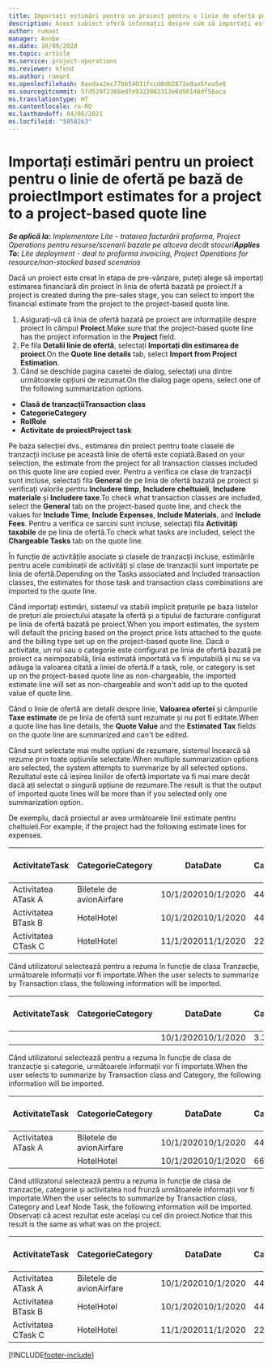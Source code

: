 ```yaml
---
title: Importați estimări pentru un proiect pentru o linie de ofertă pe bază de proiect - simplificat
description: Acest subiect oferă informații despre cum să importați estimările dintr-un proiect într-o linie de ofertă.
author: rumant
manager: Annbe
ms.date: 10/09/2020
ms.topic: article
ms.service: project-operations
ms.reviewer: kfend
ms.author: rumant
ms.openlocfilehash: 0aedaa2ec77bb54031fccd0db2872e0aa5fea5e0
ms.sourcegitcommit: 5fd529f2308edfe9322082313e6d50146df56aca
ms.translationtype: HT
ms.contentlocale: ro-RO
ms.lasthandoff: 04/06/2021
ms.locfileid: "5858263"
---
```

# <a name="import-estimates-for-a-project-to-a-project-based-quote-line"></a><span data-ttu-id="08ff2-103">Importați estimări pentru un proiect pentru o linie de ofertă pe bază de proiect</span><span class="sxs-lookup"><span data-stu-id="08ff2-103">Import estimates for a project to a project-based quote line</span></span> 

<span data-ttu-id="08ff2-104">_**Se aplică la:** Implementare Lite - tratarea facturării proforma, Project Operations pentru resurse/scenarii bazate pe altceva decât stocuri_</span><span class="sxs-lookup"><span data-stu-id="08ff2-104">_**Applies To:** Lite deployment - deal to proforma invoicing, Project Operations for resource/non-stocked based scenarios_</span></span>

<span data-ttu-id="08ff2-105">Dacă un proiect este creat în etapa de pre-vânzare, puteți alege să importați estimarea financiară din proiect în linia de ofertă bazată pe proiect.</span><span class="sxs-lookup"><span data-stu-id="08ff2-105">If a project is created during the pre-sales stage, you can select to import the financial estimate from the project to the project-based quote line.</span></span>

1. <span data-ttu-id="08ff2-106">Asigurați-vă că linia de ofertă bazată pe proiect are informațiile despre proiect în câmpul **Proiect**.</span><span class="sxs-lookup"><span data-stu-id="08ff2-106">Make sure that the project-based quote line has the project information in the **Project** field.</span></span>
2. <span data-ttu-id="08ff2-107">Pe fila **Detalii linie de ofertă**, selectați **Importați din estimarea de proiect**.</span><span class="sxs-lookup"><span data-stu-id="08ff2-107">On the **Quote line details** tab, select **Import from Project Estimation**.</span></span>
3. <span data-ttu-id="08ff2-108">Când se deschide pagina casetei de dialog, selectați una dintre următoarele opțiuni de rezumat.</span><span class="sxs-lookup"><span data-stu-id="08ff2-108">On the dialog page opens, select one of the following summarization options.</span></span>

  - <span data-ttu-id="08ff2-109">**Clasă de tranzacții**</span><span class="sxs-lookup"><span data-stu-id="08ff2-109">**Transaction class**</span></span>
  - <span data-ttu-id="08ff2-110">**Categorie**</span><span class="sxs-lookup"><span data-stu-id="08ff2-110">**Category**</span></span>
  - <span data-ttu-id="08ff2-111">**Rol**</span><span class="sxs-lookup"><span data-stu-id="08ff2-111">**Role**</span></span> 
  - <span data-ttu-id="08ff2-112">**Activitate de proiect**</span><span class="sxs-lookup"><span data-stu-id="08ff2-112">**Project task**</span></span>

<span data-ttu-id="08ff2-113">Pe baza selecției dvs., estimarea din proiect pentru toate clasele de tranzacții incluse pe această linie de ofertă este copiată.</span><span class="sxs-lookup"><span data-stu-id="08ff2-113">Based on your selection, the estimate from the project for all transaction classes included on this quote line are copied over.</span></span> <span data-ttu-id="08ff2-114">Pentru a verifica ce clase de tranzacții sunt incluse, selectați fila **General** de pe linia de ofertă bazată pe proiect și verificați valorile pentru **Includere timp**, **Includere cheltuieli**, **Includere materiale** și **Includere taxe**.</span><span class="sxs-lookup"><span data-stu-id="08ff2-114">To check what transaction classes are included, select the **General** tab on the project-based quote line, and check the values for **Include Time**, **Include Expenses**, **Include Materials**, and **Include Fees**.</span></span>  <span data-ttu-id="08ff2-115">Pentru a verifica ce sarcini sunt incluse, selectați fila **Activități taxabile** de pe linia de ofertă.</span><span class="sxs-lookup"><span data-stu-id="08ff2-115">To check what tasks are included, select the **Chargeable Tasks** tab on the quote line.</span></span>

<span data-ttu-id="08ff2-116">În funcție de activitățile asociate și clasele de tranzacții incluse, estimările pentru acele combinații de activități și clase de tranzacții sunt importate pe linia de ofertă.</span><span class="sxs-lookup"><span data-stu-id="08ff2-116">Depending on the Tasks associated and Included transaction classes, the estimates for those task and transaction class combinations are imported to the quote line.</span></span>

<span data-ttu-id="08ff2-117">Când importați estimări, sistemul va stabili implicit prețurile pe baza listelor de prețuri ale proiectului atașate la ofertă și a tipului de facturare configurat pe linia de ofertă bazată pe proiect.</span><span class="sxs-lookup"><span data-stu-id="08ff2-117">When you import estimates, the system will default the pricing based on the project price lists attached to the quote and the billing type set up on the project-based quote line.</span></span> <span data-ttu-id="08ff2-118">Dacă o activitate, un rol sau o categorie este configurat pe linia de ofertă bazată pe proiect ca neimpozabilă, linia estimată importată va fi imputabilă și nu se va adăuga la valoarea citată a liniei de ofertă.</span><span class="sxs-lookup"><span data-stu-id="08ff2-118">If a task, role, or category is set up on the project-based quote line as non-chargeable, the imported estimate line will set as non-chargeable and won't add up to the quoted value of quote line.</span></span>

<span data-ttu-id="08ff2-119">Când o linie de ofertă are detalii despre linie, **Valoarea ofertei** și câmpurile **Taxe estimate** de pe linia de ofertă sunt rezumate și nu pot fi editate.</span><span class="sxs-lookup"><span data-stu-id="08ff2-119">When a quote line has line details, the **Quote Value** and the **Estimated Tax** fields on the quote line are summarized and can't be edited.</span></span>

<span data-ttu-id="08ff2-120">Când sunt selectate mai multe opțiuni de rezumare, sistemul încearcă să rezume prin toate opțiunile selectate.</span><span class="sxs-lookup"><span data-stu-id="08ff2-120">When multiple summarization options are selected, the system attempts to summarize by all selected options.</span></span> <span data-ttu-id="08ff2-121">Rezultatul este că ieșirea liniilor de ofertă importate va fi mai mare decât dacă ați selectat o singură opțiune de rezumare.</span><span class="sxs-lookup"><span data-stu-id="08ff2-121">The result is that the output of imported quote lines will be more than if you selected only one summarization option.</span></span>

<span data-ttu-id="08ff2-122">De exemplu, dacă proiectul ar avea următoarele linii estimate pentru cheltuieli.</span><span class="sxs-lookup"><span data-stu-id="08ff2-122">For example, if the project had the following estimate lines for expenses.</span></span>

| <span data-ttu-id="08ff2-123">Activitate</span><span class="sxs-lookup"><span data-stu-id="08ff2-123">Task</span></span> | <span data-ttu-id="08ff2-124">Categorie</span><span class="sxs-lookup"><span data-stu-id="08ff2-124">Category</span></span> | <span data-ttu-id="08ff2-125">Data</span><span class="sxs-lookup"><span data-stu-id="08ff2-125">Date</span></span> | <span data-ttu-id="08ff2-126">Cantitate</span><span class="sxs-lookup"><span data-stu-id="08ff2-126">Quantity</span></span> | <span data-ttu-id="08ff2-127">Preț unitar</span><span class="sxs-lookup"><span data-stu-id="08ff2-127">Unit price</span></span> | <span data-ttu-id="08ff2-128">Sumă</span><span class="sxs-lookup"><span data-stu-id="08ff2-128">Amount</span></span> |
| --- | --- | --- | --- | --- | --- |
| <span data-ttu-id="08ff2-129">Activitatea A</span><span class="sxs-lookup"><span data-stu-id="08ff2-129">Task A</span></span> | <span data-ttu-id="08ff2-130">Biletele de avion</span><span class="sxs-lookup"><span data-stu-id="08ff2-130">Airfare</span></span> | <span data-ttu-id="08ff2-131">10/1/2020</span><span class="sxs-lookup"><span data-stu-id="08ff2-131">10/1/2020</span></span> | <span data-ttu-id="08ff2-132">4</span><span class="sxs-lookup"><span data-stu-id="08ff2-132">4</span></span> | <span data-ttu-id="08ff2-133">400</span><span class="sxs-lookup"><span data-stu-id="08ff2-133">400</span></span> | <span data-ttu-id="08ff2-134">1600</span><span class="sxs-lookup"><span data-stu-id="08ff2-134">1600</span></span> |
| <span data-ttu-id="08ff2-135">Activitatea B</span><span class="sxs-lookup"><span data-stu-id="08ff2-135">Task B</span></span> | <span data-ttu-id="08ff2-136">Hotel</span><span class="sxs-lookup"><span data-stu-id="08ff2-136">Hotel</span></span> | <span data-ttu-id="08ff2-137">10/1/2020</span><span class="sxs-lookup"><span data-stu-id="08ff2-137">10/1/2020</span></span> | <span data-ttu-id="08ff2-138">4</span><span class="sxs-lookup"><span data-stu-id="08ff2-138">4</span></span> | <span data-ttu-id="08ff2-139">200</span><span class="sxs-lookup"><span data-stu-id="08ff2-139">200</span></span> | <span data-ttu-id="08ff2-140">800</span><span class="sxs-lookup"><span data-stu-id="08ff2-140">800</span></span> |
| <span data-ttu-id="08ff2-141">Activitatea C</span><span class="sxs-lookup"><span data-stu-id="08ff2-141">Task C</span></span> | <span data-ttu-id="08ff2-142">Hotel</span><span class="sxs-lookup"><span data-stu-id="08ff2-142">Hotel</span></span> | <span data-ttu-id="08ff2-143">11/1/2020</span><span class="sxs-lookup"><span data-stu-id="08ff2-143">11/1/2020</span></span> | <span data-ttu-id="08ff2-144">2</span><span class="sxs-lookup"><span data-stu-id="08ff2-144">2</span></span> | <span data-ttu-id="08ff2-145">200</span><span class="sxs-lookup"><span data-stu-id="08ff2-145">200</span></span> | <span data-ttu-id="08ff2-146">400</span><span class="sxs-lookup"><span data-stu-id="08ff2-146">400</span></span> |

<span data-ttu-id="08ff2-147">Când utilizatorul selectează pentru a rezuma în funcție de clasa Tranzacție, următoarele informații vor fi importate.</span><span class="sxs-lookup"><span data-stu-id="08ff2-147">When the user selects to summarize by Transaction class, the following information will be imported.</span></span>

| <span data-ttu-id="08ff2-148">Activitate</span><span class="sxs-lookup"><span data-stu-id="08ff2-148">Task</span></span> | <span data-ttu-id="08ff2-149">Categorie</span><span class="sxs-lookup"><span data-stu-id="08ff2-149">Category</span></span> | <span data-ttu-id="08ff2-150">Data</span><span class="sxs-lookup"><span data-stu-id="08ff2-150">Date</span></span> | <span data-ttu-id="08ff2-151">Cantitate</span><span class="sxs-lookup"><span data-stu-id="08ff2-151">Quantity</span></span> | <span data-ttu-id="08ff2-152">Preț unitar</span><span class="sxs-lookup"><span data-stu-id="08ff2-152">Unit price</span></span> | <span data-ttu-id="08ff2-153">Sumă</span><span class="sxs-lookup"><span data-stu-id="08ff2-153">Amount</span></span> |
| --- | --- | --- | --- | --- | --- |
|||<span data-ttu-id="08ff2-154">10/1/2020</span><span class="sxs-lookup"><span data-stu-id="08ff2-154">10/1/2020</span></span> | <span data-ttu-id="08ff2-155">3.34</span><span class="sxs-lookup"><span data-stu-id="08ff2-155">3.34</span></span> | <span data-ttu-id="08ff2-156">840</span><span class="sxs-lookup"><span data-stu-id="08ff2-156">840</span></span> | <span data-ttu-id="08ff2-157">2800</span><span class="sxs-lookup"><span data-stu-id="08ff2-157">2800</span></span> |

<span data-ttu-id="08ff2-158">Când utilizatorul selectează pentru a rezuma în funcție de clasa de tranzacție și categorie, următoarele informații vor fi importate.</span><span class="sxs-lookup"><span data-stu-id="08ff2-158">When the user selects to summarize by Transaction class and Category, the following information will be imported.</span></span>

| <span data-ttu-id="08ff2-159">Activitate</span><span class="sxs-lookup"><span data-stu-id="08ff2-159">Task</span></span> | <span data-ttu-id="08ff2-160">Categorie</span><span class="sxs-lookup"><span data-stu-id="08ff2-160">Category</span></span> | <span data-ttu-id="08ff2-161">Data</span><span class="sxs-lookup"><span data-stu-id="08ff2-161">Date</span></span> | <span data-ttu-id="08ff2-162">Cantitate</span><span class="sxs-lookup"><span data-stu-id="08ff2-162">Quantity</span></span> | <span data-ttu-id="08ff2-163">Preț unitar</span><span class="sxs-lookup"><span data-stu-id="08ff2-163">Unit price</span></span> | <span data-ttu-id="08ff2-164">Sumă</span><span class="sxs-lookup"><span data-stu-id="08ff2-164">Amount</span></span> |
| --- | --- | --- | --- | --- | --- |
| <span data-ttu-id="08ff2-165">Activitatea A</span><span class="sxs-lookup"><span data-stu-id="08ff2-165">Task A</span></span> | <span data-ttu-id="08ff2-166">Biletele de avion</span><span class="sxs-lookup"><span data-stu-id="08ff2-166">Airfare</span></span> | <span data-ttu-id="08ff2-167">10/1/2020</span><span class="sxs-lookup"><span data-stu-id="08ff2-167">10/1/2020</span></span> | <span data-ttu-id="08ff2-168">4</span><span class="sxs-lookup"><span data-stu-id="08ff2-168">4</span></span> | <span data-ttu-id="08ff2-169">400</span><span class="sxs-lookup"><span data-stu-id="08ff2-169">400</span></span> | <span data-ttu-id="08ff2-170">1600</span><span class="sxs-lookup"><span data-stu-id="08ff2-170">1600</span></span> |
| | <span data-ttu-id="08ff2-171">Hotel</span><span class="sxs-lookup"><span data-stu-id="08ff2-171">Hotel</span></span> | <span data-ttu-id="08ff2-172">10/1/2020</span><span class="sxs-lookup"><span data-stu-id="08ff2-172">10/1/2020</span></span> | <span data-ttu-id="08ff2-173">6</span><span class="sxs-lookup"><span data-stu-id="08ff2-173">6</span></span> | <span data-ttu-id="08ff2-174">200</span><span class="sxs-lookup"><span data-stu-id="08ff2-174">200</span></span> | <span data-ttu-id="08ff2-175">1200</span><span class="sxs-lookup"><span data-stu-id="08ff2-175">1200</span></span> |

<span data-ttu-id="08ff2-176">Când utilizatorul selectează pentru a rezuma în funcție de clasa de tranzacție, categorie și activitatea nod frunză următoarele informații vor fi importate.</span><span class="sxs-lookup"><span data-stu-id="08ff2-176">When the user selects to summarize by Transaction class, Category and Leaf Node Task, the following information will be imported.</span></span> <span data-ttu-id="08ff2-177">Observați că acest rezultat este același cu cel din proiect.</span><span class="sxs-lookup"><span data-stu-id="08ff2-177">Notice that this result is the same as what was on the project.</span></span>

| <span data-ttu-id="08ff2-178">Activitate</span><span class="sxs-lookup"><span data-stu-id="08ff2-178">Task</span></span> | <span data-ttu-id="08ff2-179">Categorie</span><span class="sxs-lookup"><span data-stu-id="08ff2-179">Category</span></span> | <span data-ttu-id="08ff2-180">Data</span><span class="sxs-lookup"><span data-stu-id="08ff2-180">Date</span></span> | <span data-ttu-id="08ff2-181">Cantitate</span><span class="sxs-lookup"><span data-stu-id="08ff2-181">Quantity</span></span> | <span data-ttu-id="08ff2-182">Preț unitar</span><span class="sxs-lookup"><span data-stu-id="08ff2-182">Unit price</span></span> | <span data-ttu-id="08ff2-183">Sumă</span><span class="sxs-lookup"><span data-stu-id="08ff2-183">Amount</span></span> |
| --- | --- | --- | --- | --- | --- |
| <span data-ttu-id="08ff2-184">Activitatea A</span><span class="sxs-lookup"><span data-stu-id="08ff2-184">Task A</span></span> | <span data-ttu-id="08ff2-185">Biletele de avion</span><span class="sxs-lookup"><span data-stu-id="08ff2-185">Airfare</span></span> | <span data-ttu-id="08ff2-186">10/1/2020</span><span class="sxs-lookup"><span data-stu-id="08ff2-186">10/1/2020</span></span> | <span data-ttu-id="08ff2-187">4</span><span class="sxs-lookup"><span data-stu-id="08ff2-187">4</span></span> | <span data-ttu-id="08ff2-188">400</span><span class="sxs-lookup"><span data-stu-id="08ff2-188">400</span></span> | <span data-ttu-id="08ff2-189">1600</span><span class="sxs-lookup"><span data-stu-id="08ff2-189">1600</span></span> |
| <span data-ttu-id="08ff2-190">Activitatea B</span><span class="sxs-lookup"><span data-stu-id="08ff2-190">Task B</span></span> | <span data-ttu-id="08ff2-191">Hotel</span><span class="sxs-lookup"><span data-stu-id="08ff2-191">Hotel</span></span> | <span data-ttu-id="08ff2-192">10/1/2020</span><span class="sxs-lookup"><span data-stu-id="08ff2-192">10/1/2020</span></span> | <span data-ttu-id="08ff2-193">4</span><span class="sxs-lookup"><span data-stu-id="08ff2-193">4</span></span> | <span data-ttu-id="08ff2-194">200</span><span class="sxs-lookup"><span data-stu-id="08ff2-194">200</span></span> | <span data-ttu-id="08ff2-195">800</span><span class="sxs-lookup"><span data-stu-id="08ff2-195">800</span></span> |
| <span data-ttu-id="08ff2-196">Activitatea C</span><span class="sxs-lookup"><span data-stu-id="08ff2-196">Task C</span></span> | <span data-ttu-id="08ff2-197">Hotel</span><span class="sxs-lookup"><span data-stu-id="08ff2-197">Hotel</span></span> | <span data-ttu-id="08ff2-198">11/1/2020</span><span class="sxs-lookup"><span data-stu-id="08ff2-198">11/1/2020</span></span> | <span data-ttu-id="08ff2-199">2</span><span class="sxs-lookup"><span data-stu-id="08ff2-199">2</span></span> | <span data-ttu-id="08ff2-200">200</span><span class="sxs-lookup"><span data-stu-id="08ff2-200">200</span></span> | <span data-ttu-id="08ff2-201">400</span><span class="sxs-lookup"><span data-stu-id="08ff2-201">400</span></span> |


[!INCLUDE[footer-include](../../includes/footer-banner.md)]
